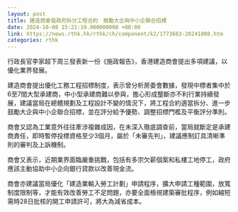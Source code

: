 ```yaml
---
layout: post
title: 建造商會倡政府拆分工程合約　鼓勵大企與中小企聯合招標
date: 2024-10-08 15:21:19.000000000 +08:00
link: https://news.rthk.hk/rthk/ch/component/k2/1773663-20241008.htm
categories: rthk
---
```


行政長官李家超下周三發表新一份《施政報告》，香港建造商會提出多項建議，以優化業界發展。

建造商會提出優化工務工程招標制度，表示曾分析房委會數據，發現中標者集中於 6至7間大型承建商，中小型承建商難以參與，擔心形成壟斷亦不利行業持續發展，建議當局在總體規劃及工程設計不變的情況下，將工程合約適當拆分、進一步鼓勵大企與中小企聯合招標，並在評分給予優勢、調整招標門檻及平衡評分準則。

商會又認為工業意外往往牽涉複雜成因，在未深入徹底調查前，當局就斷定是承建商責任，即時暫停投標資格至少3個月，屬於「未審先判」，建議應制訂具清晰準則的審判及上訴機制。

商會又表示，近期業界面臨嚴重挑戰，包括有多宗欠薪個案和私樓工地停工，政府應該主動協助中小企向銀行貸款以改善現金流。

商會亦建議當局優化「建造業輸入勞工計劃」申請程序，擴大申請工種範圍，放寬制度限制等，才能有效改善勞工不足問題，亦要全面檢視建築審批程序，例如縮短需時28日批核的開工申請許可，將大為減省成本。
